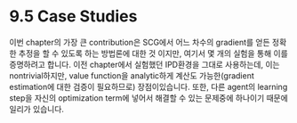 # 9.5 Case Studies

 이번 chapter의 가장 큰 contribution은 SCG에서 어느 차수의 gradient를 얻든 정확한 추정을 할 수 있도록 하는 방법론에 대한 것 이지만, 여기서 몇 개의 실험을 통해 이를 증명하려고 합니다. 이전 chapter에서 실험했던 IPD환경을 그대로 사용하는데, 이는 nontrivial하지만, value function을 analytic하게 계산도 가능한\(gradient estimation에 대한 검증이 필요하므로\) 장점이있습니다.  또한, 다른 agent의 learning step을 자신의 optimization term에 넣어서 해결할 수 있는 문제중에 하나이기 때문에 일리가 있습니다.

